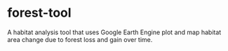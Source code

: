 forest-tool
===========

A habitat analysis tool that uses Google Earth Engine plot and map habitat area change due to forest loss and gain over time.

